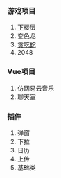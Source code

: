 ### 游戏项目
1. [下楼层](https://fttony.github.io/explame/floors/)
1. 变色龙
1. [贪吃蛇](https://fttony.github.io/explame/eatSnake)
2. 2048

### Vue项目

1. 仿网易云音乐
1. 聊天室

### 插件

1. 弹窗
1. 下拉
1. 日历
2. 上传
3. 基础类
